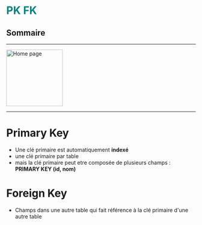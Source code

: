 <h1 style="color: #008080;">PK FK</h1>

## Sommaire

---

<a href="/PostgreSQL/README.md">
  <img src="/PostgreSQL/assets/img/button/home_page.png" alt="Home page" style="width: 150px; height: auto;">
</a>

---

# Primary Key

- Une clé primaire est automatiquement **indexé**
- une clé primaire par table
- mais la clé primaire peut etre composée de plusieurs champs : **PRIMARY KEY (id, nom)**

# Foreign Key

- Champs dans une autre table qui fait référence à la clé primaire d'une autre table
